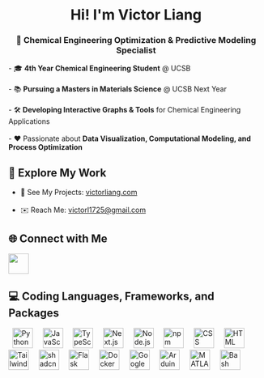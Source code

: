 <h1 align="center"> Hi! I'm Victor Liang </h1>

<h3 align="center"> 🧪 Chemical Engineering Optimization & Predictive Modeling Specialist </h3>
- 🎓 <strong>4th Year Chemical Engineering Student</strong> @ UCSB&nbsp; <br><br>
- 📚 <strong>Pursuing a Masters in Materials Science</strong> @ UCSB Next Year&nbsp; <br><br>
- 🛠 <strong>Developing Interactive Graphs & Tools</strong> for Chemical Engineering Applications&nbsp; <br><br>
- ❤️ Passionate about <strong>Data Visualization, Computational Modeling, and Process Optimization</strong>&nbsp;

## 🔗 Explore My Work&nbsp;&nbsp;
- 🚀 See My Projects: [victorliang.com](https://victorliang.com/)&nbsp; <br><br>
- ✉️ Reach Me: [victorl1725@gmail.com](mailto:victorl1725@gmail.com)&nbsp;&nbsp;

## 🌐 Connect with Me  
<a href="https://www.linkedin.com/in/victor-liang-567238231/">
  <img src="https://encrypted-tbn0.gstatic.com/images?q=tbn:ANd9GcRokEYt0yyh6uNDKL8uksVLlhZ35laKNQgZ9g&s" width="40" height="40">
</a>

## 💻 Coding Languages, Frameworks, and Packages&nbsp;&nbsp;
<p align="left">
  <img src="https://cdn.jsdelivr.net/gh/devicons/devicon/icons/python/python-original.svg" title="Python" width="40" height="40"/>&nbsp;&nbsp;
  <img src="https://cdn.jsdelivr.net/gh/devicons/devicon/icons/javascript/javascript-original.svg" title="JavaScript" width="40" height="40"/>&nbsp;&nbsp;
  <img src="https://cdn.jsdelivr.net/gh/devicons/devicon/icons/typescript/typescript-original.svg" title="TypeScript" width="40" height="40"/>&nbsp;&nbsp;
  <img src="https://cdn.jsdelivr.net/gh/devicons/devicon/icons/nextjs/nextjs-original.svg" title="Next.js" width="40" height="40"/>&nbsp;&nbsp;
  <img src="https://cdn.jsdelivr.net/gh/devicons/devicon/icons/nodejs/nodejs-original.svg" title="Node.js" width="40" height="40"/>&nbsp;&nbsp;
  <img src="https://cdn.jsdelivr.net/gh/devicons/devicon/icons/npm/npm-original-wordmark.svg" title="npm" width="40" height="40"/>&nbsp;&nbsp;
  <img src="https://cdn.jsdelivr.net/gh/devicons/devicon/icons/css3/css3-original.svg" title="CSS" width="40" height="40"/>&nbsp;&nbsp;
  <img src="https://cdn.jsdelivr.net/gh/devicons/devicon/icons/html5/html5-original.svg" title="HTML" width="40" height="40"/>&nbsp;&nbsp;
  <img src="https://cdn.jsdelivr.net/gh/devicons/devicon@latest/icons/tailwindcss/tailwindcss-original.svg" title="Tailwind CSS" width="40" height="40"/>&nbsp;&nbsp;
  <img src="https://raw.githubusercontent.com/marwin1991/profile-technology-icons/refs/heads/main/icons/shadcn_ui.png" title="shadcn/ui" width="40" height="40"/>&nbsp;&nbsp;
  <img src="https://cdn.jsdelivr.net/gh/devicons/devicon/icons/flask/flask-original.svg" title="Flask" width="40" height="40"/>&nbsp;&nbsp;
  <img src="https://cdn.jsdelivr.net/gh/devicons/devicon/icons/docker/docker-original.svg" title="Docker" width="40" height="40"/>&nbsp;&nbsp;
  <img src="https://cdn.simpleicons.org/googlecloud/4285F4" title="Google Cloud" width="40" height="40"/>&nbsp;&nbsp;
  <img src="https://upload.wikimedia.org/wikipedia/commons/8/87/Arduino_Logo.svg" title="Arduino" width="40" height="40"/>&nbsp;&nbsp;
  <img src="https://upload.wikimedia.org/wikipedia/commons/2/21/Matlab_Logo.png" title="MATLAB" width="40" height="40"/>&nbsp;&nbsp;
  <img src="https://upload.wikimedia.org/wikipedia/commons/8/82/Gnu-bash-logo.svg" title="Bash" width="40" height="40"/>&nbsp;&nbsp;
</p>&nbsp;
